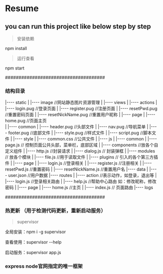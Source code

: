 # Resume

## you can run this project like below step by step
 
> 安装依赖

  npm install 

> 运行查看

  npm start

#####################################

### 结构目录


|---- static
|     |---- image //网站静态图片资源管理
|     |---- views
|           |---- actions
|                 |---- login.pug //登录页面
|                 |---- register.pug //注册页面
|                 |---- resetPwd.pug //重置密码页面
|                 |---- resetNickName.pug //重置用户昵称
|           |---- page
|                 |---- home.pug //页面主页  
|           |---- common
|                 |---- header.pug //头部文件
|                 |---- nav.pug //导航菜单
|                 |---- footer.pug //底部文件
|                 |---- style.pug //样式文件
|                 |---- script.pug //脚本文件
|     |---- style
|           |---- common.css //公共文件
|     |---- js
|           |---- common
|                 |---- page.js // 控制页面公共头部，菜单栏，底部区域
|           |---- components //放各个自定义组件
|                 |---- http.js //封装请求
|                 |---- dialog.js // 封装弹框
|           |---- modules	// 放各个模块
|                 |---- file.js //用于读取文件
|           |---- plugins // 引入的各个第三方插件
|           |---- page 
|                 |---- login.js //登录相关 
|                 |---- register.js //注册相关
|                 |---- resetPwd.js //重置密码
|                 |---- resetNickName.js //重置用户名
|---- data
|     |---- user.json  //用户数据
|---- routes
|     |---- action //表示动作，如登录，退出等
|           |---- login.js //登录相关路由
|           |---- help.js //帮助中心路由  如：修改昵称，修改密码
|     |---- page
|           |---- home.js //主页
|     |---- index.js  // 页面路由
|---- logs









































#####################################

### 热更新 （用于检测代码更新，重新启动服务）

> supervisor

 全局安装：npm i -g supervisor

 查看使用：supervisor --help

 启动服务：supervisor app.js


### express node官网指定的唯一框架

> 